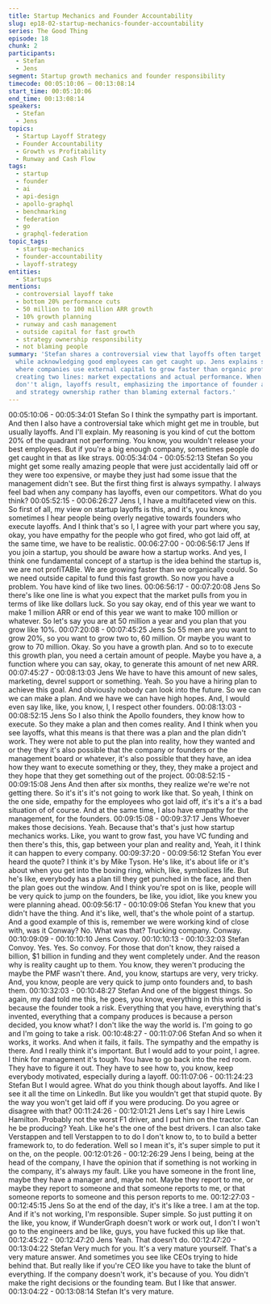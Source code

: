 ```yaml
---
title: Startup Mechanics and Founder Accountability
slug: ep18-02-startup-mechanics-founder-accountability
series: The Good Thing
episode: 18
chunk: 2
participants:
  - Stefan
  - Jens
segment: Startup growth mechanics and founder responsibility
timecode: 00:05:10:06 – 00:13:08:14
start_time: 00:05:10:06
end_time: 00:13:08:14
speakers:
  - Stefan
  - Jens
topics:
  - Startup Layoff Strategy
  - Founder Accountability
  - Growth vs Profitability
  - Runway and Cash Flow
tags:
  - startup
  - founder
  - ai
  - api-design
  - apollo-graphql
  - benchmarking
  - federation
  - go
  - graphql-federation
topic_tags:
  - startup-mechanics
  - founder-accountability
  - layoff-strategy
entities:
  - Startups
mentions:
  - controversial layoff take
  - bottom 20% performance cuts
  - 50 million to 100 million ARR growth
  - 10% growth planning
  - runway and cash management
  - outside capital for fast growth
  - strategy ownership responsibility
  - not blaming people
summary: 'Stefan shares a controversial view that layoffs often target underperformers
  while acknowledging good employees can get caught up. Jens explains startup mechanics
  where companies use external capital to grow faster than organic profitability allows,
  creating two lines: market expectations and actual performance. When these lines
  don''t align, layoffs result, emphasizing the importance of founder accountability
  and strategy ownership rather than blaming external factors.'
---
```


00:05:10:06 - 00:05:34:01
Stefan
So I think the sympathy part is important. And then I also have a controversial take which might
get me in trouble, but usually layoffs. And I'll explain. My reasoning is you kind of cut the bottom
20% of the quadrant not performing. You know, you wouldn't release your best employees. But if
you're a big enough company, sometimes people do get caught in that as like strays.
00:05:34:04 - 00:05:52:13
Stefan
So you might get some really amazing people that were just accidentally laid off or they were
too expensive, or maybe they just had some issue that the management didn't see. But the first
thing first is always sympathy. I always feel bad when any company has layoffs, even our
competitors. What do you think?
00:05:52:15 - 00:06:26:27
Jens
I, I have a multifaceted view on this. So first of all, my view on startup layoffs is this, and it's, you
know, sometimes I hear people being overly negative towards founders who execute layoffs.
And I think that's so I, I agree with your part where you say, okay, you have empathy for the
people who got fired, who got laid off, at the same time, we have to be realistic.
00:06:27:00 - 00:06:56:17
Jens
If you join a startup, you should be aware how a startup works. And yes, I think one fundamental
concept of a startup is the idea behind the startup is, we are not profiTABle. We are growing
faster than we organically could. So we need outside capital to fund this fast growth. So now
you have a problem. You have kind of like two lines.
00:06:56:17 - 00:07:20:08
Jens
So there's like one line is what you expect that the market pulls from you in terms of like like
dollars luck. So you say okay, end of this year we want to make 1 million ARR or end of this
year we want to make 100 million or whatever. So let's say you are at 50 million a year and you
plan that you grow like 10%.
00:07:20:08 - 00:07:45:25
Jens
So 55 men are you want to grow 20%, so you want to grow two to, 60 million. Or maybe you
want to grow to 70 million. Okay. So you have a growth plan. And so to to execute this growth
plan, you need a certain amount of people. Maybe you have a, a function where you can say,
okay, to generate this amount of net new ARR.
00:07:45:27 - 00:08:13:03
Jens
We have to have this amount of new sales, marketing, devrel support or something. Yeah. So
you have a hiring plan to achieve this goal. And obviously nobody can look into the future. So
we can we can make a plan. And we have we can have high hopes. And, I would even say like,
like, you know, I, I respect other founders.
00:08:13:03 - 00:08:52:15
Jens
So I also think the Apollo founders, they know how to execute. So they make a plan and then
comes reality. And I think when you see layoffs, what this means is that there was a plan and
the plan didn't work. They were not able to put the plan into reality, how they wanted and or they
they it's also possible that the company or founders or the management board or whatever, it's
also possible that they have, an idea how they want to execute something or they, they, they
make a project and they hope that they get something out of the project.
00:08:52:15 - 00:09:15:08
Jens
And then after six months, they realize we're we're not getting there. So it's it's it's not going to
work like that. So yeah, I think on the one side, empathy for the employees who got laid off, it's
it's a it's a bad situation of of course. And at the same time, I also have empathy for the
management, for the founders.
00:09:15:08 - 00:09:37:17
Jens
Whoever makes those decisions. Yeah. Because that's that's just how startup mechanics works.
Like, you want to grow fast, you have VC funding and then there's this, this, gap between your
plan and reality and, Yeah, it I think it can happen to every company.
00:09:37:20 - 00:09:56:12
Stefan
You ever heard the quote? I think it's by Mike Tyson. He's like, it's about life or it's about when
you get into the boxing ring, which, like, symbolizes life. But he's like, everybody has a plan till
they get punched in the face, and then the plan goes out the window. And I think you're spot on
is like, people will be very quick to jump on the founders, be like, you idiot, like you knew you
were planning ahead.
00:09:56:17 - 00:10:09:06
Stefan
You knew that you didn't have the thing. And it's like, well, that's the whole point of a startup.
And a good example of this is, remember we were working kind of close with, was it Conway?
No. What was that? Trucking company. Conway.
00:10:09:09 - 00:10:10:10
Jens
Convoy.
00:10:10:13 - 00:10:32:03
Stefan
Convoy. Yes. Yes. So convoy. For those that don't know, they raised a billion, $1 billion in
funding and they went completely under. And the reason why is reality caught up to them. You
know, they weren't producing the maybe the PMF wasn't there. And, you know, startups are
very, very tricky. And, you know, people are very quick to jump onto founders and, to bash them.
00:10:32:03 - 00:10:48:27
Stefan
And one of the biggest things. So again, my dad told me this, he goes, you know, everything in
this world is because the founder took a risk. Everything that you have, everything that's
invented, everything that a company produces is because a person decided, you know what? I
don't like the way the world is. I'm going to go and I'm going to take a risk.
00:10:48:27 - 00:11:07:06
Stefan
And so when it works, it works. And when it fails, it fails. The sympathy and the empathy is
there. And I really think it's important. But I would add to your point, I agree. I think for
management it's tough. You have to go back into the red room. They have to figure it out. They
have to see how to, you know, keep everybody motivated, especially during a layoff.
00:11:07:06 - 00:11:24:23
Stefan
But I would agree. What do you think though about layoffs. And like I see it all the time on
LinkedIn. But like you wouldn't get that stupid quote. By the way you won't get laid off if you
were producing. Do you agree or disagree with that?
00:11:24:26 - 00:12:01:21
Jens
Let's say I hire Lewis Hamilton. Probably not the worst F1 driver, and I put him on the tractor.
Can he be producing? Yeah. Like he's the one of the best drivers. I can also take Verstappen
and tell Verstappen to to do I don't know to, to to build a better framework to, to do federation.
Well so I mean it's, it's super simple to put it on the, on the people.
00:12:01:26 - 00:12:26:29
Jens
I being, being at the head of the company, I have the opinion that if something is not working in
the company, it's always my fault. Like you have someone in the front line, maybe they have a
manager and, maybe not. Maybe they report to me, or maybe they report to someone and that
someone reports to me, or that someone reports to someone and this person reports to me.
00:12:27:03 - 00:12:45:15
Jens
So at the end of the day, it's it's like a tree. I am at the top. And if it's not working, I'm
responsible. Super simple. So just putting it on the like, you know, if WunderGraph doesn't work
or work out, I don't I won't go to the engineers and be like, guys, you have fucked this up like
that.
00:12:45:22 - 00:12:47:20
Jens
Yeah. That doesn't do.
00:12:47:20 - 00:13:04:22
Stefan
Very much for you. It's a very mature yourself. That's a very mature answer. And sometimes you
see like CEOs trying to hide behind that. But really like if you're CEO like you have to take the
blunt of everything. If the company doesn't work, it's because of you. You didn't make the right
decisions or the founding team. But I like that answer.
00:13:04:22 - 00:13:08:14
Stefan
It's very mature.